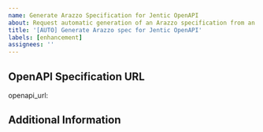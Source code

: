 ```yaml
---
name: Generate Arazzo Specification for Jentic OpenAPI
about: Request automatic generation of an Arazzo specification from an Jentic OpenAPI URL
title: '[AUTO] Generate Arazzo spec for Jentic OpenAPI'
labels: [enhancement]
assignees: ''
---
```


## OpenAPI Specification URL
<!-- 
IMPORTANT: Please provide the RAW URL to the OpenAPI specification.

For GitHub repositories:
- ✅ CORRECT: https://raw.githubusercontent.com/jentic/oak/refs/heads/main/apis/openapi/vendor.com/api/version/openapi.json
- ❌ INCORRECT: https://github.com/jentic/oak/blob/main/apis/openapi/vendor.com/api/version/openapi.json

The URL should point directly to the JSON file in the Jentic OAK Repository, not to the GitHub web UI page.
-->
openapi_url: 

## Additional Information
<!-- Optional: Add any additional context about this API that might be helpful -->
